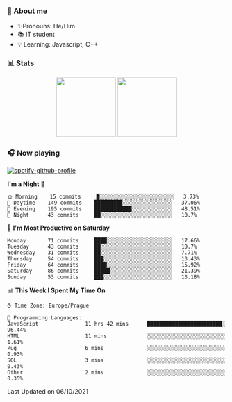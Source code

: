 ### 👋 About me

- ✨Pronouns: He/Him
- 📚 IT student
- 💡 Learning: Javascript, C++

### 📊 Stats
<p align="center">
  <img height="137px" src="https://github-readme-stats-ashy-seven.vercel.app/api?username=Nanoslav&count_private=true&theme=dark&show_icons=true" />
  <img height="137px" src="https://github-readme-stats-ashy-seven.vercel.app/api/top-langs?username=Nanoslav&count_private=true&layout=compact&theme=dark" />
</p>

### 🎧 Now playing
[![spotify-github-profile](https://spotify-github-profile.vercel.app/api/view?uid=g509347fts6blldcmm8uxhzib&cover_image=true&theme=novatorem)](https://spotify-github-profile.vercel.app/api/view?uid=g509347fts6blldcmm8uxhzib&redirect=true)

<!--START_SECTION:waka-->
**I'm a Night 🦉** 

```text
🌞 Morning    15 commits     █░░░░░░░░░░░░░░░░░░░░░░░░   3.73% 
🌆 Daytime    149 commits    █████████░░░░░░░░░░░░░░░░   37.06% 
🌃 Evening    195 commits    ████████████░░░░░░░░░░░░░   48.51% 
🌙 Night      43 commits     ██░░░░░░░░░░░░░░░░░░░░░░░   10.7%

```
📅 **I'm Most Productive on Saturday** 

```text
Monday       71 commits     ████░░░░░░░░░░░░░░░░░░░░░   17.66% 
Tuesday      43 commits     ██░░░░░░░░░░░░░░░░░░░░░░░   10.7% 
Wednesday    31 commits     ██░░░░░░░░░░░░░░░░░░░░░░░   7.71% 
Thursday     54 commits     ███░░░░░░░░░░░░░░░░░░░░░░   13.43% 
Friday       64 commits     ████░░░░░░░░░░░░░░░░░░░░░   15.92% 
Saturday     86 commits     █████░░░░░░░░░░░░░░░░░░░░   21.39% 
Sunday       53 commits     ███░░░░░░░░░░░░░░░░░░░░░░   13.18%

```


📊 **This Week I Spent My Time On** 

```text
⌚︎ Time Zone: Europe/Prague

💬 Programming Languages: 
JavaScript               11 hrs 42 mins      ████████████████████████░   96.44% 
HTML                     11 mins             ░░░░░░░░░░░░░░░░░░░░░░░░░   1.61% 
Pug                      6 mins              ░░░░░░░░░░░░░░░░░░░░░░░░░   0.93% 
SQL                      3 mins              ░░░░░░░░░░░░░░░░░░░░░░░░░   0.43% 
Other                    2 mins              ░░░░░░░░░░░░░░░░░░░░░░░░░   0.35%

```


 Last Updated on 06/10/2021
<!--END_SECTION:waka-->

<!--
**Nanoslav/Nanoslav** is a ✨ _special_ ✨ repository because its `README.md` (this file) appears on your GitHub profile.

Here are some ideas to get you started:

- 🔭 I’m currently working on ...
- 🌱 I’m currently learning ...
- 👯 I’m looking to collaborate on ...
- 🤔 I’m looking for help with ...
- 💬 Ask me about ...
- 📫 How to reach me: ...
- 😄 Pronouns: ...
- ⚡ Fun fact: ...
-->
